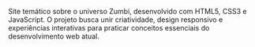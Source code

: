 Site temático sobre o universo Zumbi, desenvolvido com HTML5, CSS3 e JavaScript. O projeto busca unir criatividade, design responsivo e experiências interativas para praticar conceitos essenciais do desenvolvimento web atual.
